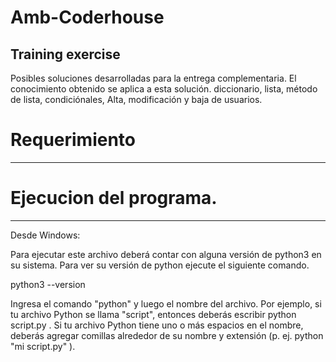 #  Amb-Coderhouse 

   Training exercise
------------------------

Posibles soluciones desarrolladas para la entrega complementaria. 
 El conocimiento obtenido se aplica a esta solución. 
 diccionario, lista, método de lista, condiciónales, 
 Alta, modificación y baja de usuarios.
 
 # Requerimiento
 -----------------------
 
 # Ejecucion del programa.
 ------------------------
 
 Desde Windows:
 
 Para ejecutar este archivo deberá contar con alguna versión de python3 en su sistema.
 Para ver su versión de python ejecute el siguiente comando.
 
 python3 --version

Ingresa el comando "python" y luego el nombre del archivo.
Por ejemplo, si tu archivo Python se llama "script", entonces deberás escribir python script.py .
Si tu archivo Python tiene uno o más espacios en el nombre, deberás agregar comillas alrededor de su nombre y extensión (p. ej. python "mi script.py" ).
